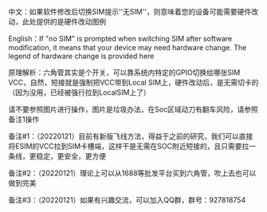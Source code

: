 中文：如果软件修改后切换SIM提示''无SIM''，则意味着您的设备可能需要硬件改动，此处提供的是硬件改动图例

English：If "no SIM" is prompted when switching SIM after software modification, it means that your device may need hardware change. The legend of hardware change is provided here


原理解析：六角管其实是个开关，可以靠系统内特定的GPIO切换给哪张SIM VCC，自然，短接就是强制把VCC带到Local SIM上，硬件改动后，是无需切卡的（因为没用，已经被强行拉到LocalSIM上了）

请不要参照图片进行操作，图片是垃圾办法，在Soc区域动刀有翻车风险，请参照备注1操作

备注#1：（20220121）目前有新版飞线方法，得益于之前的研究，我们可以直接将ESIM的VCC拉到SIM卡槽端，这样干是无需在SOC附近短接的，且只需要拉一条线，更稳定，更安全，更方便

备注#2：（20220121）理论上可以从1688等批发平台买到六角管，吹上去也可以做到完美

备注#3：（20220121）如果有兴趣交流，可以加入QQ群，群号：927818754
